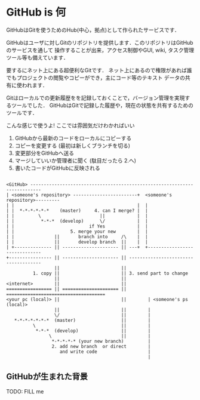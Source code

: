 # GitHub is 何

GitHubはGitを使うためのHub(中心，拠点)として作られたサービスです．

GitHubはユーザに対しGitのリポジトリを提供します．このリポジトリはGitHubのサービスを通して
操作することが出来，アクセス制御やGUI, wiki, タスク管理ツール等も備えています．

要するにネット上にある超便利なGitです．
ネット上にあるので権限があれば誰でもプロジェクトの閲覧やコピーができ，主にコード等のテキスト
データの共有に使われます．

Gitはローカルでの更新履歴をを記録しておくことで，バージョン管理を実現するツールでした．
GitHubはGitで記録した履歴や，現在の状態を共有するためのツールです．

こんな感じで使うよ!
ここでは雰囲気だけわかればいい

1. GitHubから最新のコードをローカルにコピーする
1. コピーを変更する (最初は新しくブランチを切る)
1. 変更部分をGitHubへ送る
1. マージしていいか管理者に聞く (駄目だったら 2.へ)
1. 書いたコードがGitHubに反映される

```

<GitHub> --------------------------------------------------------------------------
| <someone's repository> ------------------------+  <someone's repository>---------
| |                                              |  |
| |  *-*-*-*-*-*    (master)     4. can I merge? |  |
| |         \                      ||            |  |
| |          *-*-*  (develop)      \/            |  |
| |                            if Yes            |  |
| |                     5. merge your new        |  |
| |               ||       branch into     /\    |  |
| |               ||       develop branch  ||    |  |
| +-------------- || --------------------- || ---+  +------------------------------
+---------------- || --------------------- || -------------------------------------
                  ||                       ||    
          1. copy ||                       || 3. send part to change
                  ||                       ||
<internet>        ||                       ||
================= || ===================== || =====================================
<your pc (local)> ||                       ||        | <someone's ps (local)>      
                  ||                       ||        |                             
                  \/                       ||        |                             
   *-*-*-*-*-*-*  (master)                 ||        |                             
          \                                ||        |                             
           *-*-*  (develop)                ||        |                             
                \                          ||        |                             
                 *-*-*-*-* (your new branch)         |                             
                 2. add new branch  or direct        |                             
                    and write code                   |                             
                                                     |                             

```


## GitHubが生まれた背景

TODO: FILL me

